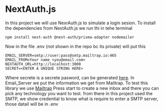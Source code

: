 # NextAuth.js

In this project we will use NexrAuth.js to simulate a login sesion.
To install the dependencies from NextAuth.js we run thi in tehe terminal

```
npm install next-auth @next-auth/prisma-adapter nodemailer
```

Now in the file .env (not shown in the repo bc its private) will put this

```
EMAIL_SERVER=smtp://user:pass@smtp.mailtrap.io:465
EMAIL_FROM=Your name <you@email.com>
NEXTAUTH_URL=http://localhost:3000
SECRET=<ENTER A UNIQUE STRING HERE>
```

Where secrete is a secrete pasword, can be generated [here](https://generate-secret.vercel.app/32).
In Email_Server we put the information we get from Mailtrap.
To test this library we use [Mailtrap](https://mailtrap.io/home)
Press start to create a new inbox and there you can pick any technology you want to test. from there in this project used the SMTP, we show credential to know what is require to enter a SMTP server, those datail will be in .env
